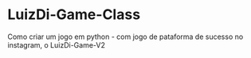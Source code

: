 # LuizDi-Game-Class
Como criar um jogo em python - com jogo de pataforma de sucesso no instagram, o LuizDi-Game-V2
